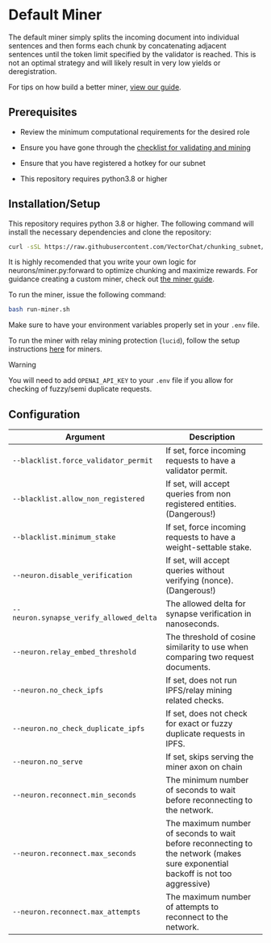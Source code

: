 # Default Miner

The default miner simply splits the incoming document into individual sentences and then forms each chunk by concatenating adjacent sentences until the token limit specified by the validator is reached. This is not an optimal strategy and will likely result in very low yields or deregistration.

For tips on how build a better miner, [view our guide](./miner_guide.md).

## Prerequisites

- Review the minimum computational requirements for the desired role

- Ensure you have gone through the [checklist for validating and mining](https://docs.bittensor.com/subnets/checklist-for-validating-mining)

- Ensure that you have registered a hotkey for our subnet

- This repository requires python3.8 or higher

## Installation/Setup

This repository requires python 3.8 or higher. The following command will install the necessary dependencies and clone the repository:

```bash
curl -sSL https://raw.githubusercontent.com/VectorChat/chunking_subnet/main/setup.sh | bash
```

It is highly recomended that you write your own logic for neurons/miner.py:forward to optimize chunking and maximize rewards. For guidance creating a custom miner, check out [the miner guide](./miner_guide.md).

To run the miner, issue the following command:

```bash
bash run-miner.sh
```

Make sure to have your environment variables properly set in your `.env` file.

To run the miner with relay mining protection (`lucid`), follow the setup instructions [here](./lucid/setup.md) for miners.

> [!WARNING]
> You will need to add `OPENAI_API_KEY` to your `.env` file if you allow for checking of fuzzy/semi duplicate requests.

## Configuration

| Argument                                | Description                                                                                                                     |
| --------------------------------------- | ------------------------------------------------------------------------------------------------------------------------------- |
| `--blacklist.force_validator_permit`    | If set, force incoming requests to have a validator permit.                                                                     |
| `--blacklist.allow_non_registered`      | If set, will accept queries from non registered entities. (Dangerous!)                                                          |
| `--blacklist.minimum_stake`             | If set, force incoming requests to have a weight-settable stake.                                                                |
| `--neuron.disable_verification`         | If set, will accept queries without verifying (nonce). (Dangerous!)                                                             |
| `--neuron.synapse_verify_allowed_delta` | The allowed delta for synapse verification in nanoseconds.                                                                      |
| `--neuron.relay_embed_threshold`        | The threshold of cosine similarity to use when comparing two request documents.                                                 |
| `--neuron.no_check_ipfs`                | If set, does not run IPFS/relay mining related checks.                                                                          |
| `--neuron.no_check_duplicate_ipfs`      | If set, does not check for exact or fuzzy duplicate requests in IPFS.                                                           |
| `--neuron.no_serve`                     | If set, skips serving the miner axon on chain                                                                                   |
| `--neuron.reconnect.min_seconds`        | The minimum number of seconds to wait before reconnecting to the network.                                                       |
| `--neuron.reconnect.max_seconds`        | The maximum number of seconds to wait before reconnecting to the network (makes sure exponential backoff is not too aggressive) |
| `--neuron.reconnect.max_attempts`       | The maximum number of attempts to reconnect to the network.                                                                     |

